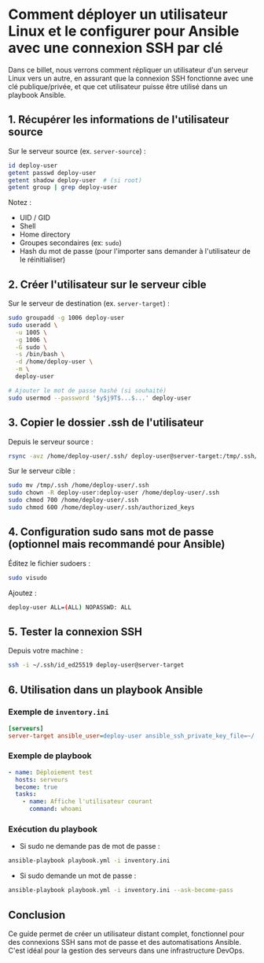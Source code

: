 # Comment déployer un utilisateur Linux et le configurer pour Ansible avec une connexion SSH par clé

Dans ce billet, nous verrons comment répliquer un utilisateur d'un serveur Linux vers un autre, en assurant que la connexion SSH fonctionne avec une clé publique/privée, et que cet utilisateur puisse être utilisé dans un playbook Ansible.

## 1. Récupérer les informations de l'utilisateur source

Sur le serveur source (ex. `server-source`) :

```bash
id deploy-user
getent passwd deploy-user
getent shadow deploy-user  # (si root)
getent group | grep deploy-user
```

Notez :

* UID / GID
* Shell
* Home directory
* Groupes secondaires (ex: `sudo`)
* Hash du mot de passe (pour l'importer sans demander à l'utilisateur de le réinitialiser)

## 2. Créer l'utilisateur sur le serveur cible

Sur le serveur de destination (ex. `server-target`) :

```bash
sudo groupadd -g 1006 deploy-user
sudo useradd \
  -u 1005 \
  -g 1006 \
  -G sudo \
  -s /bin/bash \
  -d /home/deploy-user \
  -m \
  deploy-user

# Ajouter le mot de passe hashé (si souhaité)
sudo usermod --password '$y$j9T$...$...' deploy-user
```

## 3. Copier le dossier .ssh de l'utilisateur

Depuis le serveur source :

```bash
rsync -avz /home/deploy-user/.ssh/ deploy-user@server-target:/tmp/.ssh/
```

Sur le serveur cible :

```bash
sudo mv /tmp/.ssh /home/deploy-user/.ssh
sudo chown -R deploy-user:deploy-user /home/deploy-user/.ssh
sudo chmod 700 /home/deploy-user/.ssh
sudo chmod 600 /home/deploy-user/.ssh/authorized_keys
```

## 4. Configuration sudo sans mot de passe (optionnel mais recommandé pour Ansible)

Éditez le fichier sudoers :

```bash
sudo visudo
```

Ajoutez :

```bash
deploy-user ALL=(ALL) NOPASSWD: ALL
```

## 5. Tester la connexion SSH

Depuis votre machine :

```bash
ssh -i ~/.ssh/id_ed25519 deploy-user@server-target
```

## 6. Utilisation dans un playbook Ansible

### Exemple de `inventory.ini`

```ini
[serveurs]
server-target ansible_user=deploy-user ansible_ssh_private_key_file=~/.ssh/id_ed25519 ansible_become=true
```

### Exemple de playbook

```yaml
- name: Déploiement test
  hosts: serveurs
  become: true
  tasks:
    - name: Affiche l'utilisateur courant
      command: whoami
```

### Exécution du playbook

* Si sudo ne demande pas de mot de passe :

```bash
ansible-playbook playbook.yml -i inventory.ini
```

* Si sudo demande un mot de passe :

```bash
ansible-playbook playbook.yml -i inventory.ini --ask-become-pass
```

## Conclusion

Ce guide permet de créer un utilisateur distant complet, fonctionnel pour des connexions SSH sans mot de passe et des automatisations Ansible. C'est idéal pour la gestion des serveurs dans une infrastructure DevOps.
